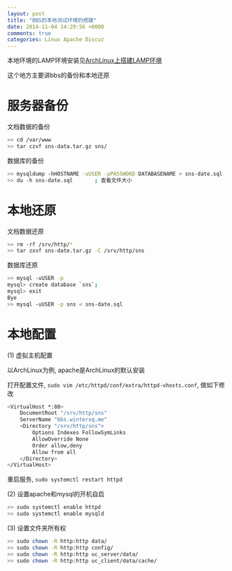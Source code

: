 ```yaml
---
layout: post
title: "BBS的本地测试环境的搭建"
date: 2014-11-04 14:29:56 +0000
comments: true
categories: Linux Apache Discuz
---
```


本地环境的LAMP环境安装见[ArchLinux上搭建LAMP环境](/blog/2014/10/28/lamp/)

这个地方主要讲bbs的备份和本地还原

# 服务器备份

文档数据的备份

```bash
>> cd /var/www
>> tar czvf sns-data.tar.gz sns/
```

数据库的备份

```bash
>> mysqldump -hHOSTNAME -uUSER -pPASSWORD DATABASENAME > sns-date.sql
>> du -h sns-date.sql       ; 查看文件大小
```

# 本地还原

文档数据还原

```bash
>> rm -rf /srv/http/*
>> tar zxvf sns-date.tar.gz -C /srv/http/sns
```

数据库还原

```bash
>> mysql -uUSER -p
mysql> create database `sns`;
mysql> exit
Bye
>> mysql -uUSER -p sns < sns-date.sql
```

# 本地配置

(1) 虚拟主机配置

以ArchLinux为例, apache是ArchLinux的默认安装

打开配置文件, `sudo vim /etc/httpd/conf/extra/httpd-vhosts.conf`, 做如下修改

```bash
<VirtualHost *:80>
    DocumentRoot "/srv/http/sns"
    ServerName "bbs.winterxq.me"
    <Directory "/srv/http/sns">
        Options Indexes FollowSymLinks
        AllowOverride None
        Order allow,deny
        Allow from all
    </Directory>
</VirtualHost>
```

重启服务, `sudo systemctl restart httpd`

(2) 设置apache和mysql的开机自启

```bash
>> sudo systemctl enable httpd
>> sudo systemctl enable mysqld
```

(3) 设置文件夹所有权

```bash
>> sudo chown -R http:http data/
>> sudo chown -R http:http config/
>> sudo chown -R http:http uc_server/data/
>> sudo chown -R http:http uc_client/data/cache/
```
